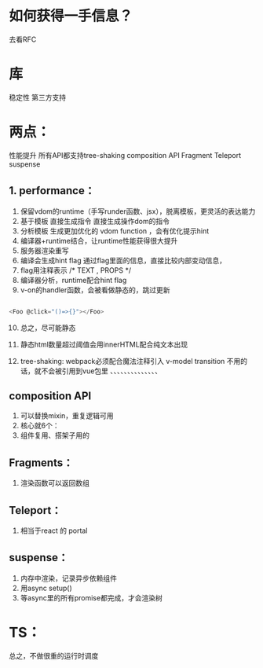 # 如何获得一手信息？
去看RFC

# 库
稳定性 第三方支持

# 两点：
性能提升
所有API都支持tree-shaking
composition API
Fragment Teleport suspense

## 1. performance：
1. 保留vdom的runtime（手写runder函数、jsx），脱离模板，更灵活的表达能力
2. 基于模板 直接生成指令 直接生成操作dom的指令 
3. 分析模板 生成更加优化的 vdom function ，会有优化提示hint
4. 编译器+runtime结合，让runtime性能获得很大提升
5. 服务器渲染重写
6. 编译会生成hint flag 通过flag里面的信息，直接比较内部变动信息，
7. flag用注释表示 /* TEXT , PROPS */
8. 编译器分析，runtime配合hint flag
9. v-on的handler函数，会被看做静态的，跳过更新
```js

<Foo @click="()=>{}"></Foo>
```
10. 总之，尽可能静态
11. 静态html数量超过阈值会用innerHTML配合纯文本出现

12. tree-shaking:
webpack必须配合魔法注释引入
v-model transition 不用的话，就不会被引用到vue包里
、、、、、、、、、、、、、、

## composition API
1. 可以替换mixin，重复逻辑可用
2. 核心就6个：
3. 组件复用、搭架子用的

## Fragments：
1. 渲染函数可以返回数组

## Teleport：
1. 相当于react 的 portal

## suspense：
1. 内存中渲染，记录异步依赖组件
2. 用async setup()
3. 等async里的所有promise都完成，才会渲染树

# TS：

总之，不做很重的运行时调度